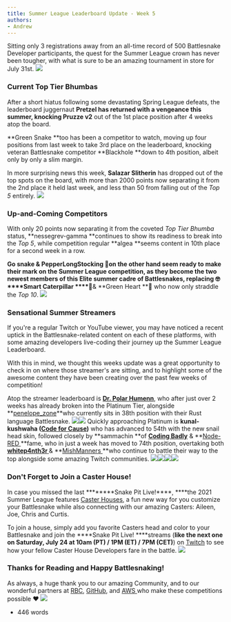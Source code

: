 ```yaml
---
title: Summer League Leaderboard Update - Week 5
authors:
- Andrew
---
```


Sitting only 3 registrations away from an all-time record of 500 Battlesnake Developer participants, the quest for the Summer League crown has never been tougher, with what is sure to be an amazing tournament in store for July 31st.
![](./img/image-12.png)
### Current Top Tier Bhumbas

After a short hiatus following some devastating Spring League defeats, the leaderboard juggernaut **Pretzel **has returned with a vengeance this summer, knocking** Pruzze v2** out of the 1st place position after 4 weeks atop the board. 

**Green Snake **too has been a competitor to watch, moving up four positions from last week to take 3rd place on the leaderboard, knocking veteran Battlesnake competitor **Blackhole **down to 4th position, albeit only by only a slim margin. 

In more surprising news this week, **Salazar Slitherin** has dropped out of the top spots on the board, with more than 2000 points now separating it from the 2nd place it held last week, and less than 50 from falling out of the *Top 5* entirely.
![](./img/image-13.png)
### Up-and-Coming Competitors

With only 20 points now separating it from the coveted *Top Tier Bhumba* status, **nessegrev-gamma **continues to show its readiness to break into the *Top 5*, while competition regular **algea **seems content in 10th place for a second week in a row. 

**Go snake **& **PepperLongStocking **🧦on the other hand seem ready to make their mark on the Summer League competition, as they become the two newest members of this Elite summer cadre of Battlesnakes, replacing 🤓 ****Smart Caterpillar ****🐛********& **Green Heart **💚 who now only straddle the *Top 10*.
![](./img/image-14.png)
### Sensational Summer Streamers

If you're a regular Twitch or YouTube viewer, you may have noticed a recent uptick in the Battlesnake-related content on each of these platforms, with some amazing developers live-coding their journey up the Summer League Leaderboard. 

With this in mind, we thought this weeks update was a great opportunity to check in on where those streamer's are sitting, and to highlight some of the awesome content they have been creating over the past few weeks of competition!

Atop the streamer leaderboard is **[Dr. Polar Humenn](https://www.twitch.tv/drpolarhumenn/)**, who after just over 2 weeks has already broken into the Platinum Tier, alongside **[penelope_zone](https://www.twitch.tv/penelope_zone/)**who currently sits in 38th position with their Rust language Battlesnake. 
![](./img/image-17.png)![](./img/image-18.png)
Quickly approaching Platinum is **kunal-kushwaha ([Code for Cause](https://www.youtube.com/channel/UCfv8cds8AfIM3UZtAWOz6Gg))** who has advanced to 54th with the new snail head skin, followed closely by **sammachin **of **[Coding Badly](https://www.twitch.tv/videos/1085367008)** & **[Node-RED ](https://nodered.org)**fame, who in just a week has moved to 74th position, overtaking both **[whitep4nth3r ](https://www.twitch.tv/whitep4nth3r)**& **[MishManners ](https://www.twitch.tv/mishmanners)**who continue to battle their way to the top alongside some amazing Twitch communities.
![](./img/image-19.png)![](./img/image-20.png)![](./img/image-21.png)![](./img/image-23.png)
### Don't Forget to Join a Caster House!

In case you missed the last ********Snake Pit Live!****, ****the 2021 Summer League features [Caster Houses](https://play.battlesnake.com/league/summer-league-2021/#info-caster-crown), a fun new way for you customize your Battlesnake while also connecting with our amazing Casters: Aileen, Joe, Chris and Curtis.

To join a house, simply add you favorite Casters head and color to your Battlesnake and join the ****Snake Pit Live! ****streams (****like the next one on Saturday, July **24** at 10am (PT) / 1PM (ET) / 7PM (CET)****) on [Twitch](https://twitch.tv/battlesnakeofficial) to see how your fellow Caster House Developers fare in the battle.‌
![](./img/image-13.png)
### ‌Thanks for Reading and Happy Battlesnaking!

As always, a huge thank you to our amazing Community, and to our wonderful partners at [RBC](https://jobs.rbc.com/ca/en/featuredopportunities/technology-jobs), [GitHub](https://github.com/), and [AWS ](https://aws.amazon.com/what-is-cloud-computing)who make these competitions possible ❤️‌
![](./img/image-8.png)
‌

- 446 words
